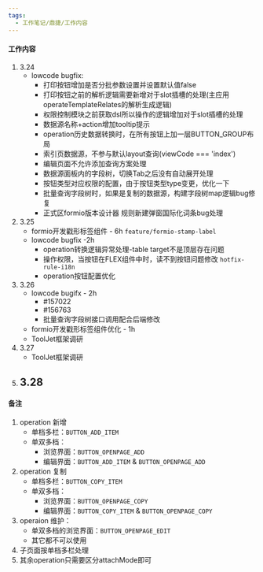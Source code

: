 ```yaml
---
tags:
  - 工作笔记/鼎捷/工作内容
---
```

#### 工作内容

1. 3.24
	- lowcode bugfix:
		- 打印按钮增加是否分批参数设置并设置默认值false
		- 打印按钮之前的解析逻辑需要新增对于slot插槽的处理(主应用operateTemplateRelates的解析生成逻辑)
		- 权限控制模块之前获取dsl所以操作的逻辑增加对于slot插槽的处理
		- 数据源名称+action增加tooltip提示
		- operation历史数据转换时，在所有按钮上加一层BUTTON_GROUP布局
		- 索引页数据源，不参与默认layout查询(viewCode === 'index')
		- 编辑页面不允许添加查询方案处理
		- 数据源面板内的字段树，切换Tab之后没有自动展开处理
		- 按钮类型对应权限的配置，由于按钮类型type变更，优化一下
		- 批量查询字段树时，如果是复制的数据源，构建字段树map逻辑bug修复
		- 正式区formio版本设计器 规则新建弹窗国际化词条bug处理
2. 3.25
	- formio开发戳形标签组件 - 6h `feature/formio-stamp-label`
	- lowcode bugfix -2h
		- operation转换逻辑异常处理-table target不是顶层存在问题
		- 操作权限，当按钮在FLEX组件中时，读不到按钮问题修改 `hotfix-rule-i18n`
		- operation按钮配置优化
3. 3.26
	- lowcode bugifx - 2h
		- #157022
		- #156763
		- 批量查询字段树接口调用配合后端修改
	- formio开发戳形标签组件优化 - 1h
	- ToolJet框架调研
4. 3.27
	- ToolJet框架调研
5. 3.28
	- 


#### 备注
1. operation 新增
	- 单档多栏：`BUTTON_ADD_ITEM`
	- 单双多档：
		- 浏览界面：`BUTTON_OPENPAGE_ADD`
		- 编辑界面：`BUTTON_ADD_ITEM` & `BUTTON_OPENPAGE_ADD`
2. operation 复制
	- 单档多栏：`BUTTON_COPY_ITEM`
	- 单双多档：
		- 浏览界面：`BUTTON_OPENPAGE_COPY`
		- 编辑界面：`BUTTON_COPY_ITEM` & `BUTTON_OPENPAGE_COPY`
3. operaion 维护：
	- 单双多档的浏览界面：`BUTTON_OPENPAGE_EDIT`
	- 其它都不可以使用
4. 子页面按单档多栏处理
5. 其余operation只需要区分attachMode即可
